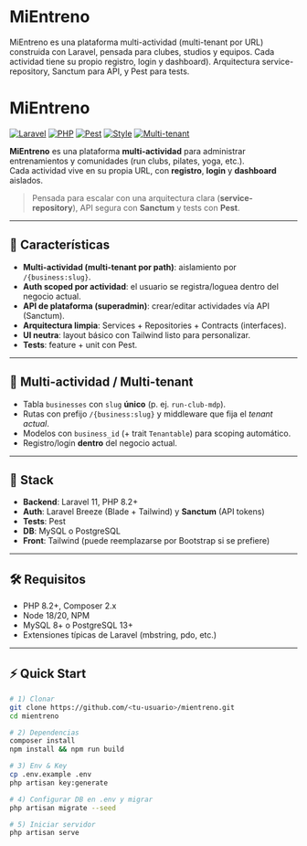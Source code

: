 # MiEntreno
MiEntreno es una plataforma multi-actividad (multi-tenant por URL) construida con Laravel, pensada para clubes, studios y equipos. Cada actividad tiene su propio registro, login y dashboard). Arquitectura service-repository, Sanctum para API, y Pest para tests.

# MiEntreno

[![Laravel](https://img.shields.io/badge/Laravel-11-red)](https://laravel.com)
[![PHP](https://img.shields.io/badge/PHP-8.2%2B-777bb3)](https://www.php.net/)
[![Pest](https://img.shields.io/badge/Tests-Pest-9146FF)](https://pestphp.com/)
[![Style](https://img.shields.io/badge/Architecture-Service--Repository-0aa262)](#arquitectura)
[![Multi-tenant](https://img.shields.io/badge/Multi--tenant-Path%20based-0ea5e9)](#multi-actividad--multi-tenant)

**MiEntreno** es una plataforma **multi-actividad** para administrar entrenamientos y comunidades (run clubs, pilates, yoga, etc.).  
Cada actividad vive en su propia URL, con **registro**, **login** y **dashboard** aislados.


> Pensada para escalar con una arquitectura clara (**service-repository**), API segura con **Sanctum** y tests con **Pest**.

---

## 🚀 Características

- **Multi-actividad (multi-tenant por path)**: aislamiento por `/{business:slug}`.
- **Auth scoped por actividad**: el usuario se registra/loguea dentro del negocio actual.
- **API de plataforma (superadmin)**: crear/editar actividades vía API (Sanctum).
- **Arquitectura limpia**: Services + Repositories + Contracts (interfaces).
- **UI neutra**: layout básico con Tailwind listo para personalizar.
- **Tests**: feature + unit con Pest.

---

## 🧭 Multi-actividad / Multi-tenant

- Tabla `businesses` con `slug` **único** (p. ej. `run-club-mdp`).
- Rutas con prefijo `/{business:slug}` y middleware que fija el *tenant actual*.
- Modelos con `business_id` (+ trait `Tenantable`) para scoping automático.
- Registro/login **dentro** del negocio actual.

---

## 🧱 Stack

- **Backend**: Laravel 11, PHP 8.2+
- **Auth**: Laravel Breeze (Blade + Tailwind) y **Sanctum** (API tokens)
- **Tests**: Pest
- **DB**: MySQL o PostgreSQL
- **Front**: Tailwind (puede reemplazarse por Bootstrap si se prefiere)

---

## 🛠️ Requisitos

- PHP 8.2+, Composer 2.x
- Node 18/20, NPM
- MySQL 8+ o PostgreSQL 13+
- Extensiones típicas de Laravel (mbstring, pdo, etc.)

---

## ⚡ Quick Start

```bash
# 1) Clonar
git clone https://github.com/<tu-usuario>/mientreno.git
cd mientreno

# 2) Dependencias
composer install
npm install && npm run build

# 3) Env & Key
cp .env.example .env
php artisan key:generate

# 4) Configurar DB en .env y migrar
php artisan migrate --seed

# 5) Iniciar servidor
php artisan serve


